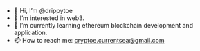 - 👋 Hi, I’m @drippytoe
- 👀 I’m interested in web3.
- 🌱 I’m currently learning ethereum blockchain development and application.
- 📫 How to reach me: cryptoe.currentsea@gmail.com

<!---
drippytoe/drippytoe is a ✨ special ✨ repository because its `README.md` (this file) appears on your GitHub profile.
You can click the Preview link to take a look at your changes.
--->
